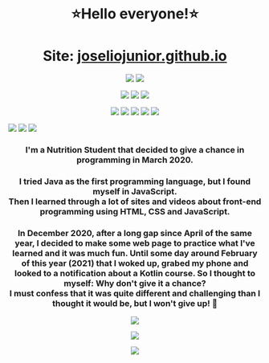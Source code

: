 <h1 align="center">
  ⭐Hello everyone!⭐
</h1>
<h1 align="center">
  Site: <a href="http://joseliojunior.github.io">joseliojunior.github.io</a>
</h1>
<p align="center">
  <img src="https://badges.pufler.dev/visits/joseliojunior/joseliojunior">
  <img src="https://badges.pufler.dev/commits/monthly/joseliojunior">
</p>
<p align="center">
  <img src="https://img.shields.io/badge/-ArtStation-13aef0?style=for-the-badge&logo=artstation&logoColor=fff&link=https://www.artstation.com/josliojnior">
  <img src="https://img.shields.io/badge/-GitHub-0d1117?style=for-the-badge&logo=Github&logoColor=fff&link=https://github.com/joseliojunior">
  <img src="https://img.shields.io/badge/Josélio%20Júnior%20-0275b3?style=for-the-badge&logo=linkedin&link=https://www.linkedin.com/in/josélio-de-souza-cavalcante-júnior-ba66791a3">
  
</p>
<p align="center">
  <img src="https://img.shields.io/badge/HTML-e34f26?style=for-the-badge&logo=html5&logoColor=fff">
  <img src="https://img.shields.io/badge/CSS-1573b6?style=for-the-badge&logo=css3&logoColor=fff">
  <img src="https://img.shields.io/badge/JavaScript-f7ad00?style=for-the-badge&logo=javascript&logoColor=fff">
  <img src="https://img.shields.io/badge/JSON-000000?style=for-the-badge&logo=json&logoColor=fff">
  <img src="https://img.shields.io/badge/Kotlin-4c8bf7?style=for-the-badge&logo=kotlin&logoColor=fff">
</p>
<p>
  <img src="https://img.shields.io/badge/Visual_Studio_Code-007acc?style=for-the-badge&logo=visual-studio-code&logoColor=fff">
  <img src="https://img.shields.io/badge/Intellij_IDEA-000000?style=for-the-badge&logo=intellij-idea&logoColor=fff">
  <img src="https://img.shields.io/badge/Android_Studio-3ddc84?style=for-the-badge&logo=android-studio&logoColor=fff">
</p>
<h3 align="center">
  <b>I'm a Nutrition Student that decided to give a chance in programming in March 2020.</b>
</h3>
<h3 align="center">
I tried Java as the first programming language, but I found myself in JavaScript.<br>
Then I learned through a lot of sites and videos about front-end programming using HTML, CSS and JavaScript.
</h3>
<h3 align="center">
 In December 2020, after a long gap since April of the same year, I decided to make some web page to practice what I've learned and it was much fun. Until some day around February of this year (2021) that I woked up, grabed my phone and looked to a notification about a Kotlin course. So I thought to myself: Why don't give it a chance?<br>
  I must confess that it was quite different and challenging than I thought it would be, but I won't give up! 🤩
</h3>
<p align="center">
  <img src="https://github-readme-stats.vercel.app/api?username=joseliojunior&show_icons=true&bg_color=0d1117&title_color=66ffcc&icon_color=88ff00&text_color=af4dff&locale=pt-br&hide_border=true&border_radius=10">
</p>
<p align="center">
  <img src="https://github-readme-stats.vercel.app/api/top-langs/?username=joseliojunior&layout=compact&bg_color=0d1117&title_color=66ffcc&text_color=88ff00&locale=pt-br&hide_border=true&border_radius=10&card_width=450">
</p>
<p align="center">
  <img src="charm.png">
</p>

